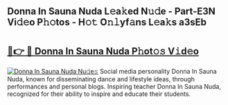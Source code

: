 ## Donna In Sauna Nuda L𝚎a𝚔ed N𝚞𝚍e - Part-E3N Vi𝚍𝚎o P𝚑𝚘tos - H𝚘𝚝 O𝚗𝚕yf𝚊ns L𝚎a𝚔s a3sEb

# <h2><a href="http://kfca5i.oniu.top/?m=Donna+In+Sauna+Nuda">🔗👉 🔴 Donna In Sauna Nuda P𝚑ot𝚘𝚜 V𝚒d𝚎o</a></h2>

[![Donna In Sauna Nuda Nu𝚍e𝚜](https://i.imgur.com/0qMVB7G.gif)](http://kfca5i.oniu.top/?m=Donna+In+Sauna+Nuda)
Social media personality Donna In Sauna Nuda, known for disseminating dance and lifestyle ideas, through performances and personal blogs. Inspiring teacher Donna In Sauna Nuda, recognized for their ability to inspire and educate their students.  
